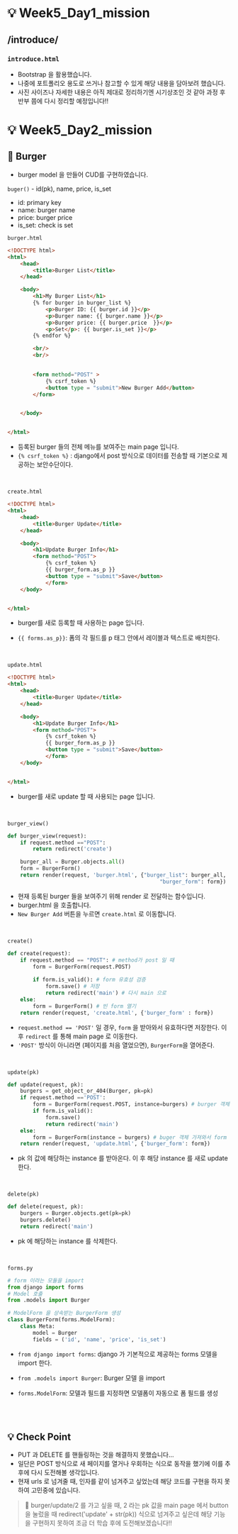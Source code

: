 # &#128161; Week5_Day1_mission

## /introduce/

### <code>introduce.html</code>

- Bootstrap 을 활용했습니다.
- 나중에 포트폴리오 용도로 쓰거나 참고할 수 있게 해당 내용을 담아보려 했습니다.
- 사진 사이즈나 자세한 내용은 아직 제대로 정리하기엔 시기상조인 것 같아 과정 후반부 쯤에 다시 정리할 예정입니다!!



# &#128161; Week5_Day2_mission

## &#128204; Burger

- burger model 을 만들어 CUD를 구현하였습니다.



<code>buger()</code> - id(pk), name, price, is_set

- id: primary key
- name: burger name
- price: burger price
- is_set: check is set



<code>burger.html</code>

```html
<!DOCTYPE html>
<html>
    <head>
        <title>Burger List</title>
    </head>

    <body>
        <h1>My Burger List</h1>
        {% for burger in burger_list %}
            <p>Burger ID: {{ burger.id }}</p>
            <p>Burger name: {{ burger.name }}</p> 
            <p>Burger price: {{ burger.price  }}</p>
            <p>Set</p>: {{ burger.is_set }}</p>
        {% endfor %}

        <br/>
        <br/>

 
        <form method="POST" >
            {% csrf_token %}
            <button type = "submit">New Burger Add</button>
        </form>


    </body>


</html>
```

- 등록된 burger 들의 전체 메뉴를 보여주는 main page 입니다.
- <code>{% csrf_token %}</code> : django에서 post 방식으로 데이터를 전송할 때 기본으로 제공하는 보안수단이다.

<br/>

<code>create.html</code>

```html
<!DOCTYPE html>
<html>
    <head>
        <title>Burger Update</title>
    </head>

    <body>
        <h1>Update Burger Info</h1>
        <form method="POST">
            {% csrf_token %}
            {{ burger_form.as_p }}
            <button type = "submit">Save</button>
            </form>
    </body>


</html>
```

- burger를 새로 등록할 때 사용하는 page 입니다.

- <code>{{ forms.as_p}}</code>: 폼의 각 필드를 p 태그 안에서 레이블과 텍스트로 배치한다.

<br/>

<code>update.html</code>

```html
<!DOCTYPE html>
<html>
    <head>
        <title>Burger Update</title>
    </head>

    <body>
        <h1>Update Burger Info</h1>
        <form method="POST">
            {% csrf_token %}
            {{ burger_form.as_p }}
            <button type = "submit">Save</button>
            </form>
    </body>


</html>
```

- burger를 새로 update 할 때 사용되는 page 입니다.

<br/>

<code>burger_view()</code>

```python
def burger_view(request):
    if request.method =="POST":
        return redirect('create')

    burger_all = Burger.objects.all()
    form = BurgerForm()
    return render(request, 'burger.html', {"burger_list": burger_all,
                                                "burger_form": form})
```

- 현재 등록된 burger 들을 보여주기 위해 render 로 전달하는 함수입니다.
- burger.html 을 호출합니다.
- <code>New Burger Add</code> 버튼을 누르면 <code>create.html</code> 로 이동합니다.

<br/>

<code>create()</code>

```python
def create(request):
    if request.method == "POST": # method가 post 일 때
        form = BurgerForm(request.POST)
    
        if form.is_valid(): # form 유효성 검증
            form.save() # 저장
            return redirect('main') # 다시 main 으로
    else:
        form = BurgerForm() # 빈 form 열기
    return render(request, 'create.html', {'burger_form' : form})
```

- <code>request.method == 'POST'</code> 일 경우, <code>form</code> 을 받아와서 유효하다면 저장한다. 이후 <code>redirect</code> 를 통해 main page 로 이동한다.
- <code>'POST'</code> 방식이 아니라면 (페이지를 처음 열었으면), <code>BurgerForm</code>을 열어준다.

<br/>

<code>update(pk)</code>

```python
def update(request, pk):
    burgers = get_object_or_404(Burger, pk=pk)
    if request.method =='POST':
        form = BurgerForm(request.POST, instance=burgers) # burger 객체 가져오기
        if form.is_valid():
            form.save()
            return redirect('main')
    else:
        form = BurgerForm(instance = burgers) # buger 객체 가져와서 form 을 생성
    return render(request, 'update.html', {'burger_form': form})
```

- pk 의 값에 해당하는 instance 를 받아온다. 이 후 해당 instance 를 새로 update 한다.

<br/>

<code>delete(pk)</code>

```python
def delete(request, pk):
    burgers = Burger.objects.get(pk=pk)
    burgers.delete()
    return redirect('main')
```

- pk 에 해당하는 instance 를 삭제한다.



<br/>

<code>forms.py</code>

```python
# form 이라는 모듈을 import
from django import forms
# Model 호출
from .models import Burger

# ModelForm 을 상속받는 BurgerForm 생성
class BurgerForm(forms.ModelForm):
    class Meta:
        model = Burger
        fields = ('id', 'name', 'price', 'is_set')


```

- <code>from django import forms</code>: django 가 기본적으로 제공하는 forms 모델을 import 한다.

- <code>from .models import Burger</code>: Burger 모델 을 import
- <code>forms.ModelForm</code>: 모델과 필드를 지정하면 모델폼이 자동으로 폼 필드를 생성

<br/><br/>

## &#128161; Check Point

- PUT 과 DELETE 를 핸들링하는 것을 해결하지 못했습니다...
- 일단은 POST 방식으로 새 페이지를 열거나 우회하는 식으로 동작을 했기에 이를 추후에 다시 도전해볼 생각입니다.
- 현재 urls 로 넘겨줄 때, 인자를 같이 넘겨주고 싶었는데 해당 코드를 구현을 하지 못하여 고민중에 있습니다. 

> &#128173; burger/update/2 를 가고 싶을 때, 2 라는 pk 값을 main page 에서 button 을 눌렀을 때 redirect('update' + str(pk)) 식으로 넘겨주고 싶은데 해당 기능을 구현하지 못하여 조금 더 학습 후에 도전해보겠습니다!!